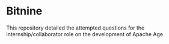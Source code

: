# Bitnine
This repository detailed the attempted questions for the internship/collaborator role on the development of Apache Age
